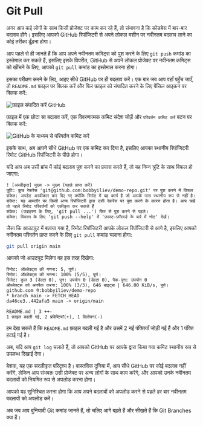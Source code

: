 # Git Pull

अगर आप कई लोगों के साथ किसी प्रोजेक्ट पर काम कर रहे हैं, तो संभावना है कि कोडबेस में बार-बार बदलाव होंगे। इसलिए आपको GitHub रिपॉजिटरी से अपने लोकल मशीन पर नवीनतम बदलाव लाने का कोई तरीका ढूँढ़ना होगा।

आप पहले से ही जानते हैं कि आप अपने नवीनतम कमिट्स को पुश करने के लिए `git push` कमांड का इस्तेमाल कर सकते हैं, इसलिए इसके विपरीत, GitHub से अपने लोकल प्रोजेक्ट पर नवीनतम कमिट्स को खींचने के लिए, आपको `git pull` कमांड का इस्तेमाल करना होगा।

इसका परीक्षण करने के लिए, आइए सीधे GitHub पर ही बदलाव करें। एक बार जब आप वहाँ पहुँच जाएँ, तो `README.md` फ़ाइल पर क्लिक करें और फिर फ़ाइल को संपादित करने के लिए पेंसिल आइकन पर क्लिक करें:

![फ़ाइल संपादित करें GitHub](https://user-images.githubusercontent.com/21223421/111460030-2688bd00-8724-11eb-9569-d6327847b443.png)

फ़ाइल में एक छोटा सा बदलाव करें, एक विवरणात्मक कमिट संदेश जोड़ें और `परिवर्तन कमिट करें` बटन पर क्लिक करें:

![GitHub के माध्यम से परिवर्तन कमिट करें](https://user-images.githubusercontent.com/21223421/111460194-5afc7900-8724-11eb-9c43-a8952961fca8.png)

इसके साथ, अब आपने सीधे GitHub पर एक कमिट कर दिया है, इसलिए आपका स्थानीय रिपॉजिटरी रिमोट GitHub रिपॉजिटरी के पीछे होगा।

यदि आप अब उसी ब्रांच में कोई बदलाव पुश करने का प्रयास करते हैं, तो यह निम्न त्रुटि के साथ विफल हो जाएगा:

```
! [अस्वीकृत] मुख्य -> ​​मुख्य (पहले प्राप्त करें)
त्रुटि: कुछ रेफ़रेंस 'git@github.com:bobbyiliev/demo-repo.git' पर पुश करने में विफल
संकेत: अपडेट अस्वीकार कर दिए गए क्योंकि रिमोट में वह कार्य है जो आपके पास स्थानीय रूप से नहीं है।
संकेत: यह आमतौर पर किसी अन्य रिपॉजिटरी द्वारा उसी रेफ़रेंस पर पुश करने के कारण होता है। आप चाहें तो पहले रिमोट परिवर्तनों को एकीकृत कर सकते हैं
संकेत: (उदाहरण के लिए, 'git pull ...') फिर से पुश करने से पहले।
संकेत: विवरण के लिए 'git push --help' में 'फ़ास्ट-फ़ॉरवर्ड के बारे में नोट' देखें।
```

जैसा कि आउटपुट में बताया गया है, रिमोट रिपॉजिटरी आपके लोकल रिपॉजिटरी से आगे है, इसलिए आपको नवीनतम परिवर्तन प्राप्त करने के लिए `git pull` कमांड चलाना होगा:

```bash
git pull origin main
```

आपको जो आउटपुट मिलेगा वह इस तरह दिखेगा:

```
रिमोट: ऑब्जेक्ट्स की गणना: 5, पूर्ण।
रिमोट: ऑब्जेक्ट्स की गणना: 100% (5/5), पूर्ण।
रिमोट: कुल 3 (डेल्टा 0), पुन: उपयोग 0 (डेल्टा 0), पैक-पुन: उपयोग 0
ऑब्जेक्ट्स को अनपैक करना: 100% (3/3), 646 बाइट्स | 646.00 KiB/s, पूर्ण।
github.com से:bobbyiliev/demo-repo
* branch main -> FETCH_HEAD
da46ce3..442afa5 main -> origin/main

README.md | 3 ++-
1 फ़ाइल बदली गई, 2 प्रविष्टियाँ(+), 1 विलोपन(-)
```

हम देख सकते हैं कि `README.md` फ़ाइल बदली गई है और उसमें 2 नई पंक्तियाँ जोड़ी गई हैं और 1 पंक्ति हटाई गई है।

अब, यदि आप `git log` चलाते हैं, तो आपको GitHub पर आपके द्वारा किया गया कमिट स्थानीय रूप से उपलब्ध दिखाई देगा।

बेशक, यह एक सरलीकृत परिदृश्य है। वास्तविक दुनिया में, आप सीधे GitHub पर कोई बदलाव नहीं करेंगे, लेकिन आप संभवतः उसी प्रोजेक्ट पर अन्य लोगों के साथ काम करेंगे, और आपको उनके नवीनतम बदलावों को नियमित रूप से अपलोड करना होगा।

आपको यह सुनिश्चित करना होगा कि आप अपने बदलावों को अपलोड करने से पहले हर बार नवीनतम बदलावों को अपलोड करें।

अब जब आप बुनियादी Git कमांड जानते हैं, तो चलिए आगे बढ़ते हैं और सीखते हैं कि Git Branches क्या हैं।